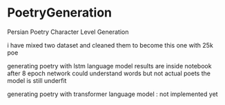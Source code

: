# PoetryGeneration
Persian Poetry Character Level Generation

i have mixed two dataset and cleaned them to become this one with 25k poe

generating poetry with lstm language model
results are inside notebook
after 8 epoch network could understand words but not actual poets the model is still underfit


generating poetry with transformer language model :
not implemented yet

